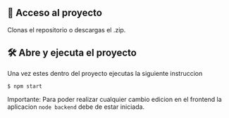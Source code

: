 ## 📁 Acceso al proyecto

Clonas el repositorio o descargas el .zip.

## 🛠️ Abre y ejecuta el proyecto

Una vez estes dentro del proyecto ejecutas la siguiente instruccion

```
$ npm start
```
Importante: Para poder realizar cualquier cambio edicion en el frontend la aplicacion ```node backend``` debe de estar iniciada.
